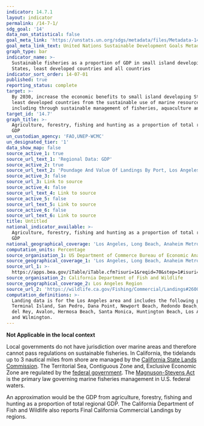 ```yaml
---
indicator: 14.7.1
layout: indicator
permalink: /14-7-1/
sdg_goal: '14'
data_non_statistical: false
goal_meta_link: 'https://unstats.un.org/sdgs/metadata/files/Metadata-14-07-01.pdf'
goal_meta_link_text: United Nations Sustainable Development Goals Metadata (pdf 288kB)
graph_type: bar
indicator_name: >-
  Sustainable fisheries as a proportion of GDP in small island developing
  States, least developed countries and all countries
indicator_sort_order: 14-07-01
published: true
reporting_status: complete
target: >-
  By 2030, increase the economic benefits to small island developing States and
  least developed countries from the sustainable use of marine resources,
  including through sustainable management of fisheries, aquaculture and tourism
target_id: '14.7'
graph_title: >-
  Agriculture, forestry, fishing and hunting as a proportion of total regional
  GDP
un_custodian_agency: 'FAO,UNEP-WCMC'
un_designated_tier: '1'
data_show_map: false
source_active_1: true
source_url_text_1: 'Regional Data: GDP'
source_active_2: true
source_url_text_2: 'Poundage And Value Of Landings By Port, Los Angeles Area During 2011-2018'
source_active_3: false
source_url_3: Link to source
source_active_4: false
source_url_text_4: Link to source
source_active_5: false
source_url_text_5: Link to source
source_active_6: false
source_url_text_6: Link to source
title: Untitled
national_indicator_available: >-
  Agriculture, forestry, fishing and hunting as a proportion of total regional
  GDP
national_geographical_coverage: 'Los Angeles, Long Beach, Anaheim Metropolitan Statistical Area'
computation_units: Percentage
source_organisation_1: US Department of Commerce Bureau of Economic Analysis
source_geographical_coverage_1: 'Los Angeles, Long Beach, Anaheim Metropolitan Statistical Area'
source_url_1: >-
  https://apps.bea.gov/iTable/iTable.cfm?isuri=1&reqid=70&step=1#isuri=1&reqid=70&step=1
source_organisation_2: California Department of Fish and Wildlife
source_geographical_coverage_2: Los Angeles Region
source_url_2: 'https://wildlife.ca.gov/Fishing/Commercial/Landings#26004324-2011'
computation_definitions: >-
  Landing data is for the Los Angeles area and includes the following ports:
  Terminal Island, San Pedro, Dana Point, Newport Beach, Redondo Beach, Marind
  del Rey, Avalon, Hermosa Beach, Santa Monica, Huntington Beach, Los Angeles,
  and Wilmington.
---
```

**Not Applicable in the local context**

Local governments do not have jurisdiction over marine areas and therefore cannot pass regulations on sustainable fisheries. In California, the tidelands up to 3 nautical miles from shore are managed by the [California State Lands Commission](https://www.slc.ca.gov/water-boundaries/). The Territorial Sea, Contiguous Zone and, Exclusive Economic Zone are regulated by the [federal government](https://nauticalcharts.noaa.gov/data/us-maritime-limits-and-boundaries.html#general-information). The [Magnuson-Stevens Act](https://www.fisheries.noaa.gov/resource/document/magnuson-stevens-fishery-conservation-and-management-act) is the primary law governing marine fisheries management in U.S. federal waters.

An approximation would be the GDP from agriculture, forestry, fishing and hunting as a proportion of total regional GDP. The California Department of Fish and Wildlife also reports Final California Commercial Landings by regions. 
